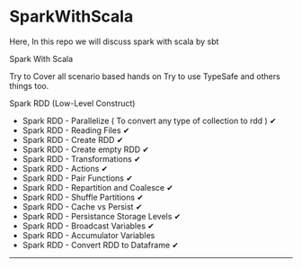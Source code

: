 # SparkWithScala
Here, In this repo we will discuss spark with scala by sbt

Spark With Scala


Try to Cover all scenario based hands on
Try to use TypeSafe and others things too. 

Spark RDD (Low-Level Construct)

- Spark RDD - Parallelize ( To convert any type of collection to rdd ) ✔
- Spark RDD - Reading Files ✔
- Spark RDD - Create RDD ✔
- Spark RDD - Create empty RDD ✔
- Spark RDD - Transformations ✔
- Spark RDD - Actions ✔
- Spark RDD - Pair Functions ✔
- Spark RDD - Repartition and Coalesce ✔
- Spark RDD - Shuffle Partitions ✔
- Spark RDD - Cache vs Persist ✔
- Spark RDD - Persistance Storage Levels ✔
- Spark RDD - Broadcast Variables ✔
- Spark RDD - Accumulator Variables
- Spark RDD - Convert RDD to Dataframe ✔

------------------------------------------------------------------------------------------------------------------------
